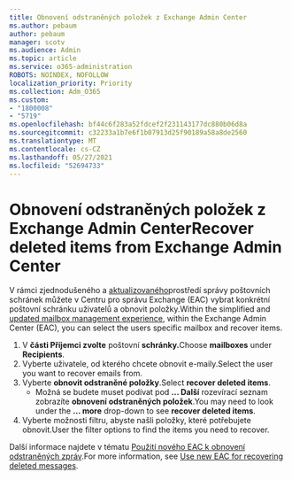 ```yaml
---
title: Obnovení odstraněných položek z Exchange Admin Center
ms.author: pebaum
author: pebaum
manager: scotv
ms.audience: Admin
ms.topic: article
ms.service: o365-administration
ROBOTS: NOINDEX, NOFOLLOW
localization_priority: Priority
ms.collection: Adm_O365
ms.custom:
- "1800008"
- "5719"
ms.openlocfilehash: bf44c6f283a52fdcef2f231143177dc880b06d8a
ms.sourcegitcommit: c32233a1b7e6f1b07913d25f90189a58a8de2560
ms.translationtype: MT
ms.contentlocale: cs-CZ
ms.lasthandoff: 05/27/2021
ms.locfileid: "52694733"
---
```

# <a name="recover-deleted-items-from-exchange-admin-center"></a><span data-ttu-id="df978-102">Obnovení odstraněných položek z Exchange Admin Center</span><span class="sxs-lookup"><span data-stu-id="df978-102">Recover deleted items from Exchange Admin Center</span></span>

<span data-ttu-id="df978-103">V rámci zjednodušeného a [aktualizovaného](https://admin.exchange.microsoft.com/#/mailboxes)prostředí správy poštovních schránek můžete v Centru pro správu Exchange (EAC) vybrat konkrétní poštovní schránku uživatelů a obnovit položky.</span><span class="sxs-lookup"><span data-stu-id="df978-103">Within the simplified and [updated mailbox management experience](https://admin.exchange.microsoft.com/#/mailboxes), within the Exchange Admin Center (EAC), you can select the users specific mailbox and recover items.</span></span>

1. <span data-ttu-id="df978-104">V **části Příjemci zvolte** poštovní **schránky.**</span><span class="sxs-lookup"><span data-stu-id="df978-104">Choose **mailboxes** under **Recipients**.</span></span>
2. <span data-ttu-id="df978-105">Vyberte uživatele, od kterého chcete obnovit e-maily.</span><span class="sxs-lookup"><span data-stu-id="df978-105">Select the user you want to recover emails from.</span></span>
3. <span data-ttu-id="df978-106">Vyberte **obnovit odstraněné položky**.</span><span class="sxs-lookup"><span data-stu-id="df978-106">Select **recover deleted items**.</span></span>
    - <span data-ttu-id="df978-107">Možná se budete muset podívat pod **... Další** rozevírací seznam zobrazíte **obnovení odstraněných položek**.</span><span class="sxs-lookup"><span data-stu-id="df978-107">You may need to look under the **… more** drop-down to see **recover deleted items**.</span></span>
4. <span data-ttu-id="df978-108">Vyberte možnosti filtru, abyste našli položky, které potřebujete obnovit.</span><span class="sxs-lookup"><span data-stu-id="df978-108">User the filter options to find the items you need to recover.</span></span>

<span data-ttu-id="df978-109">Další informace najdete v tématu [Použití nového EAC k obnovení odstraněných zpráv](/exchange/recipients-in-exchange-online/manage-user-mailboxes/recover-deleted-messages#use-new-eac-for-recovering-deleted-messages).</span><span class="sxs-lookup"><span data-stu-id="df978-109">For more information, see [Use new EAC for recovering deleted messages](/exchange/recipients-in-exchange-online/manage-user-mailboxes/recover-deleted-messages#use-new-eac-for-recovering-deleted-messages).</span></span>
